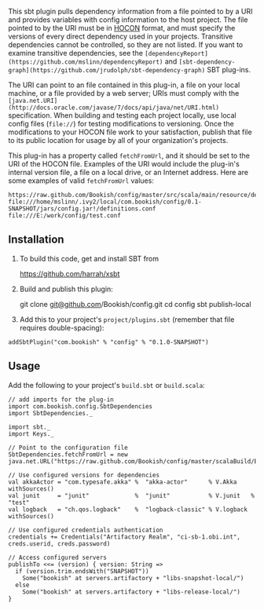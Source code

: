 This sbt plugin pulls dependency information from a file pointed to by a URI and provides variables with config
information to the host project. The file pointed to by the URI must be in
[HOCON](https://github.com/typesafehub/config/blob/master/HOCON.md) format, and must specify the versions of every
direct dependency used in your projects.
Transitive dependencies cannot be controlled, so they are not listed.
If you want to examine transitive dependencies, see the `[dependencyReport](https://github.com/mslinn/dependencyReport)`
and `[sbt-dependency-graph](https://github.com/jrudolph/sbt-dependency-graph)` SBT plug-ins.

The URI can point to an file contained in this plug-in, a file on your local machine, or a file provided by a web
server; URIs must comply with the `[java.net.URI](http://docs.oracle.com/javase/7/docs/api/java/net/URI.html)`
specification.
When building and testing each project locally, use local config files (`file://`) for testing modifications to
versioning. Once the modifications to your HOCON file work to your satisfaction, publish that file to its public
location for usage by all of your organization's projects.

This plug-in has a property called `fetchFromUrl`, and it should be set to the URI of the HOCON file.
Examples of the URI would include the plug-in's internal version file, a file on a local drive, or an Internet address.
Here are some examples of valid `fetchFromUrl` values:

````
https://raw.github.com/Bookish/config/master/src/scala/main/resource/definitions.conf
file:///home/mslinn/.ivy2/local/com.bookish/config/0.1-SNAPSHOT/jars/config.jar!/definitions.conf
file:///E:/work/config/test.conf
````

## Installation

 1. To build this code, get and install SBT from

    https://github.com/harrah/xsbt

 1. Build and publish this plugin:

    git clone git@github.com/Bookish/config.git
    cd config
    sbt publish-local

 1. Add this to your project's `project/plugins.sbt` (remember that file requires double-spacing):
````
addSbtPlugin("com.bookish" % "config" % "0.1.0-SNAPSHOT")
````

## Usage

Add the following to your project's `build.sbt` or `build.scala`:

    // add imports for the plug-in
    import com.bookish.config.SbtDependencies
    import SbtDependencies._

    import sbt._
    import Keys._

    // Point to the configuration file
    SbtDependencies.fetchFromUrl = new java.net.URL("https://raw.github.com/Bookish/config/master/scalaBuild/Build.conf")

    // Use configured versions for dependencies
    val akkaActor = "com.typesafe.akka" %  "akka-actor"      % V.Akka    withSources()
    val junit     = "junit"             %  "junit"           % V.junit   % "test"
    val logback   = "ch.qos.logback"    %  "logback-classic" % V.logback withSources()

    // Use configured credentials authentication
    credentials += Credentials("Artifactory Realm", "ci-sb-1.obi.int", creds.userid, creds.password)

    // Access configured servers
    publishTo <<= (version) { version: String =>
      if (version.trim.endsWith("SNAPSHOT"))
        Some("bookish" at servers.artifactory + "libs-snapshot-local/")
      else
        Some("bookish" at servers.artifactory + "libs-release-local/")
    }
